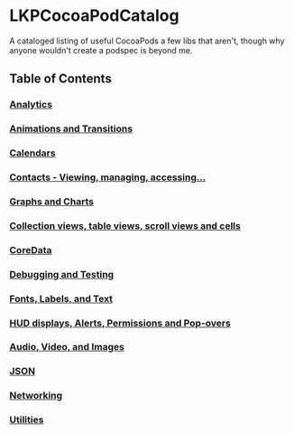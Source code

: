 LKPCocoaPodCatalog
==================

A cataloged listing of useful CocoaPods a few libs that aren't, though why anyone wouldn't create a podspec is beyond me.

## Table of Contents

### [Analytics](Analytics.md)

### [Animations and Transitions](AnimationsAndTransitions.md)

### [Calendars](Calendar.md)

### [Contacts - Viewing, managing, accessing...](Contacts.md)

### [Graphs and Charts](GraphsCharts.md)

### [Collection views, table views, scroll views and cells](CollectionsTablesAndCells.md)

### [CoreData](CoreData.md)

### [Debugging and Testing](DebuggingAndTesting.md)

### [Fonts, Labels, and Text](Fonts.md)

### [HUD displays, Alerts, Permissions and Pop-overs](HUDAlertsAndPopovers.md)

### [Audio, Video, and Images](Images.md)

### [JSON](JSON.md)

### [Networking](Networking.md)

### [Utilities](Utilities.md)
